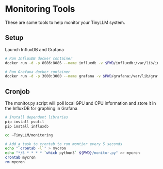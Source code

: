 # Monitoring Tools

These are some tools to help monitor your TinyLLM system.

## Setup

Launch InfluxDB and Grafana

```bash
# Run InfluxDB docker container
docker run -d -p 8086:8086 --name influxdb -v $PWD/influxdb:/var/lib/influxdb --restart=unless-stopped influxdb

# Run Grafana docker container
docker run -d -p 3000:3000 --name grafana -v $PWD/grafana:/var/lib/grafana --restart=unless-stopped grafana/grafana
```

## Cronjob

The monitor.py script will poll local GPU and CPU information and store it in the InfluxDB for graphing in Grafana.

```bash
# Install dependent libraries
pip install psutil
pip install influxdb

cd ~TinyLLM/monitoring

# Add a task to crontab to run montior every 5 seconds
echo "`crontab -l`" > mycron
echo "*/5 * * * * `which python3` ${PWD}/monitor.py" >> mycron
crontab mycron
rm mycron
```